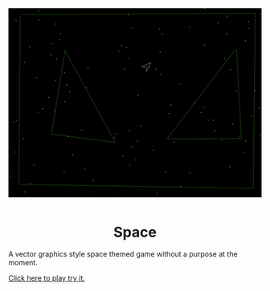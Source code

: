 <div align="center">
<img src="img/main.png" width="600px" alt="Example from the game" style="padding-bottom: 10px;">
<h1>
Space
<div>
</div>
</h1>
</div>

A vector graphics style space themed game without a purpose at the moment.

<a href="https://adambertrandberger.github.io/space/play/index.html">Click here to play try it.</a>
